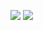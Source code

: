 ![](http://ww1.sinaimg.cn/large/006tKfTcly1ffh81xy9abj30yg0q00wu.jpg)
![](http://ww1.sinaimg.cn/large/006tKfTcly1ffh82hjymdj30pg0me402.jpg)   
